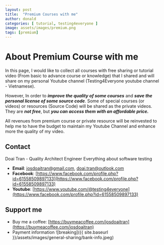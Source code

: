 ```yaml
---
layout: post
title:  "Premium Courses with me"
author: donald
categories: [ tutorial, testing4everyone ]
image: assets/images/premium.png
tags: [premium]
---
```


# About Premium Course with me

In this page, I would like to collect all courses with free sharing or tutorial video (From basic to advance course or knowledge) that I shared and will share on my personal Youtube channel (Testing4Everyone youtube channel - Vietnamese).

However, In order to ***improve the quality of some courses*** and ***save the personal license of some source code***. Some of special courses (or videos) or resources (Source Code) will be shared as the private videos. They are ***not free***, but ***you can access them with an affordable price.***

All revenues from premium course or private resource will be reinvested to help me to have the budget to maintain my Youtube Channel and enhance more the quality of my video.


## Contact

Doai Tran - Quality Architect Engineer
Everything about software testing

- **Email**: [josdoaitran@gmail.com](mailto:josdoaitran@gmail.com), [doai.tran@outlook.com](mailto:doai.tran@outlook.com)
- **Facebook**: [https://www.facebook.com/profile.php?id=61558509897133](https://www.facebook.com/profile.php?id=61558509897133)
- **Youtube**: [https://www.youtube.com/@testing4everyone](https://www.facebook.com/profile.php?id=61558509897133)

## Support me
- Buy me a coffee: [https://buymeacoffee.com/josdoaitran](https://buymeacoffee.com/josdoaitran)
- Payment information
![breaking]({{ site.baseurl }}/assets/images/general-sharing/bank-info.jpeg)
